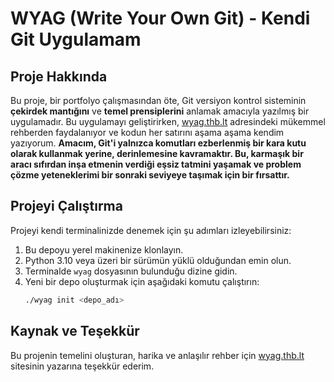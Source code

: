 # WYAG (Write Your Own Git) - Kendi Git Uygulamam

## Proje Hakkında

Bu proje, bir portfolyo çalışmasından öte, Git versiyon kontrol sisteminin **çekirdek mantığını** ve **temel prensiplerini** anlamak amacıyla yazılmış bir uygulamadır. Bu uygulamayı geliştirirken, [wyag.thb.lt](https://wyag.thb.lt/) adresindeki mükemmel rehberden faydalanıyor ve kodun her satırını aşama aşama kendim yazıyorum. **Amacım, Git'i yalnızca komutları ezberlenmiş bir kara kutu olarak kullanmak yerine, derinlemesine kavramaktır. Bu, karmaşık bir aracı sıfırdan inşa etmenin verdiği eşsiz tatmini yaşamak ve problem çözme yeteneklerimi bir sonraki seviyeye taşımak için bir fırsattır.**

## Projeyi Çalıştırma

Projeyi kendi terminalinizde denemek için şu adımları izleyebilirsiniz:

1.  Bu depoyu yerel makinenize klonlayın.
2.  Python 3.10 veya üzeri bir sürümün yüklü olduğundan emin olun.
3.  Terminalde `wyag` dosyasının bulunduğu dizine gidin.
4.  Yeni bir depo oluşturmak için aşağıdaki komutu çalıştırın:
    ```bash
    ./wyag init <depo_adı>
    ```

## Kaynak ve Teşekkür

Bu projenin temelini oluşturan, harika ve anlaşılır rehber için [wyag.thb.lt](https://wyag.thb.lt/) sitesinin yazarına teşekkür ederim.
